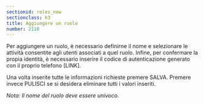 ```yaml
---
sectionid: roles_new
sectionclass: h3
title: Aggiungere un ruolo
number: 2110
---
```

Per aggiungere un ruolo, è necessario definirne il nome e selezionare le attività consentite agli utenti associati a quel ruolo.
Infine, per confermare la propia identità, è necessario inserire il codice di autenticazione generato con il proprio telefono [LINK].

Una volta inserite tutte le informazioni richieste premere SALVA. Premere invece PULISCI se si desidera eliminare tutti i valori inseriti.

_Nota:  Il nome del ruolo deve essere univoco._
